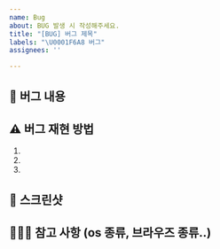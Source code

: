```yaml
---
name: Bug
about: BUG 발생 시 작성해주세요.
title: "[BUG] 버그 제목"
labels: "\U0001F6A8 버그"
assignees: ''

---
```


## 🚨 버그 내용

## ⚠ 버그 재현 방법

1.
2.
3.

## 📸 스크린샷

## 🙇🏻‍♀️ 참고 사항 (os 종류, 브라우즈 종류..)

